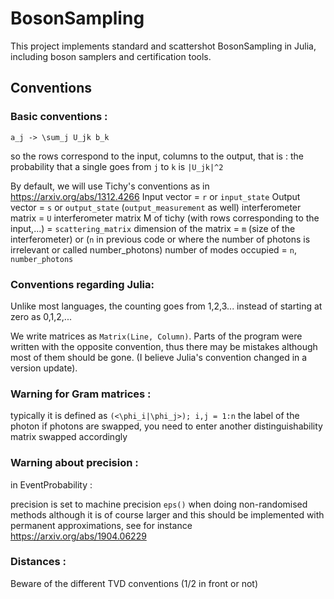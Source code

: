 # BosonSampling

This project implements standard and scattershot BosonSampling in Julia, including boson samplers and certification tools.

## Conventions

### Basic conventions :

  ``a_j -> \sum_j U_jk b_k``

  so the rows correspond to the input, columns to the output, that is : the probability that a single goes from `j` to `k` is ``|U_jk|^2``

  By default, we will use Tichy's conventions as in
  https://arxiv.org/abs/1312.4266
  Input vector = `r` or `input_state`
  Output vector = `s` or `output_state` (`output_measurement` as well)
  interferometer matrix = `U`
  interferometer matrix M of tichy (with rows corresponding to the input,...) = `scattering_matrix`
  dimension of the matrix = `m` (size of the interferometer) or (`n` in previous code
  or where the number of photons is irrelevant or called number_photons)
  number of modes occupied = `n`, `number_photons`

### Conventions regarding Julia:

  Unlike most languages, the counting goes from 1,2,3... instead of starting at
  zero as 0,1,2,...

  We write matrices as `Matrix(Line, Column)`. Parts of the program were written
  with the opposite convention, thus there may be mistakes although most of them
  should be gone. (I believe Julia's convention changed in a version update).

### Warning for Gram matrices :

  typically it is defined as ``(<\phi_i|\phi_j>); i,j = 1:n`` the label of the photon
  if photons are swapped, you need to enter another distinguishability matrix
  swapped accordingly

### Warning about precision :

  in EventProbability :

  precision is set to machine precision `eps()` when doing non-randomised methods
  although it is of course larger and this should be implemented
  with permanent approximations, see for instance
  https://arxiv.org/abs/1904.06229

### Distances :

  Beware of the different TVD conventions (1/2 in front or not)

